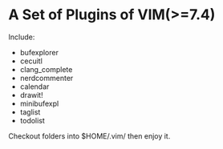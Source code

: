 A Set of Plugins of VIM(>=7.4)
======
Include:

* bufexplorer
* cecuitl
* clang_complete
* nerdcommenter
* calendar
* drawit!
* minibufexpl
* taglist
* todolist

Checkout folders into $HOME/.vim/ then enjoy it.
